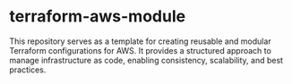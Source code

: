 # terraform-aws-module

This repository serves as a template for creating reusable and modular Terraform configurations for AWS. It provides a structured approach to manage infrastructure as code, enabling consistency, scalability, and best practices.